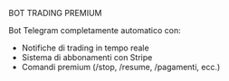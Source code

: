  BOT TRADING PREMIUM

Bot Telegram completamente automatico con:
- Notifiche di trading in tempo reale
- Sistema di abbonamenti con Stripe
- Comandi premium (/stop, /resume, /pagamenti, ecc.)
